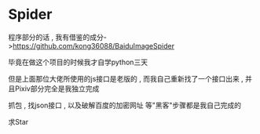 # Spider

程序部分的话 , 我有借鉴的成分->https://github.com/kong36088/BaiduImageSpider

毕竟在做这个项目的时候我才自学python三天

但是上面那位大佬所使用的js接口是老版的 , 而我自己重新找了一个接口出来 , 并且Pixiv部分完全是我独立完成

抓包 , 找json接口 , 以及破解百度的加密网址 等"黑客"步骤都是我自己完成的

求Star
